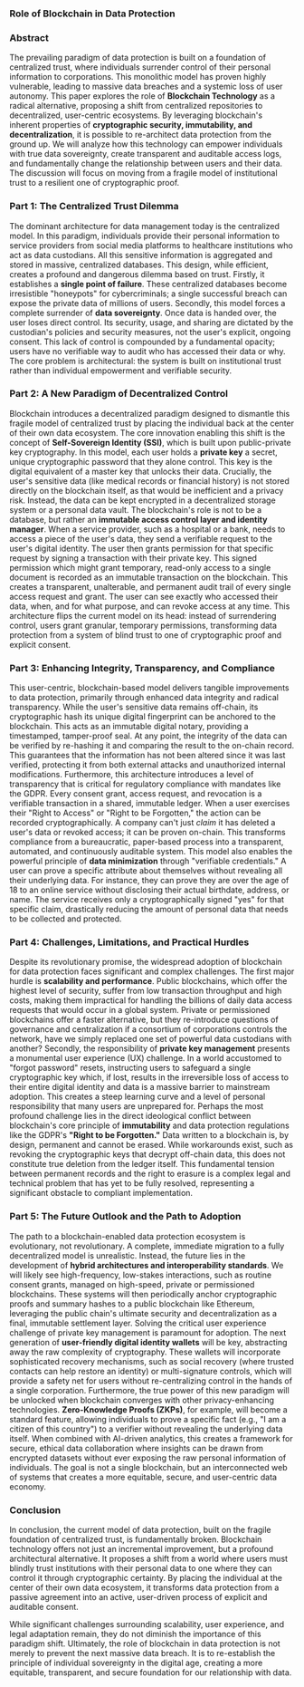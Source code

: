 ### **Role of Blockchain in Data Protection**

### **Abstract**
The prevailing paradigm of data protection is built on a foundation of centralized trust, where individuals surrender control of their personal information to corporations. This monolithic model has proven highly vulnerable, leading to massive data breaches and a systemic loss of user autonomy. This paper explores the role of **Blockchain Technology** as a radical alternative, proposing a shift from centralized repositories to decentralized, user-centric ecosystems. By leveraging blockchain's inherent properties of **cryptographic security, immutability, and decentralization**, it is possible to re-architect data protection from the ground up. We will analyze how this technology can empower individuals with true data sovereignty, create transparent and auditable access logs, and fundamentally change the relationship between users and their data. The discussion will focus on moving from a fragile model of institutional trust to a resilient one of cryptographic proof.

### **Part 1: The Centralized Trust Dilemma**
The dominant architecture for data management today is the centralized model. In this paradigm, individuals provide their personal information to service providers from social media platforms to healthcare institutions who act as data custodians. All this sensitive information is aggregated and stored in massive, centralized databases. This design, while efficient, creates a profound and dangerous dilemma based on trust. Firstly, it establishes a **single point of failure**. These centralized databases become irresistible "honeypots" for cybercriminals; a single successful breach can expose the private data of millions of users. Secondly, this model forces a complete surrender of **data sovereignty**. Once data is handed over, the user loses direct control. Its security, usage, and sharing are dictated by the custodian's policies and security measures, not the user's explicit, ongoing consent. This lack of control is compounded by a fundamental opacity; users have no verifiable way to audit who has accessed their data or why. The core problem is architectural: the system is built on institutional trust rather than individual empowerment and verifiable security.

### **Part 2: A New Paradigm of Decentralized Control**
Blockchain introduces a decentralized paradigm designed to dismantle this fragile model of centralized trust by placing the individual back at the center of their own data ecosystem. The core innovation enabling this shift is the concept of **Self-Sovereign Identity (SSI)**, which is built upon public-private key cryptography. In this model, each user holds a **private key** a secret, unique cryptographic password that they alone control. This key is the digital equivalent of a master key that unlocks their data.
Crucially, the user's sensitive data (like medical records or financial history) is not stored directly on the blockchain itself, as that would be inefficient and a privacy risk. Instead, the data can be kept encrypted in a decentralized storage system or a personal data vault. The blockchain's role is not to be a database, but rather an **immutable access control layer and identity manager**.
When a service provider, such as a hospital or a bank, needs to access a piece of the user's data, they send a verifiable request to the user's digital identity. The user then grants permission for that specific request by signing a transaction with their private key. This signed permission which might grant temporary, read-only access to a single document is recorded as an immutable transaction on the blockchain. This creates a transparent, unalterable, and permanent audit trail of every single access request and grant. The user can see exactly who accessed their data, when, and for what purpose, and can revoke access at any time. This architecture flips the current model on its head: instead of surrendering control, users grant granular, temporary permissions, transforming data protection from a system of blind trust to one of cryptographic proof and explicit consent.

### **Part 3: Enhancing Integrity, Transparency, and Compliance**
This user-centric, blockchain-based model delivers tangible improvements to data protection, primarily through enhanced data integrity and radical transparency. While the user's sensitive data remains off-chain, its cryptographic hash its unique digital fingerprint can be anchored to the blockchain. This acts as an immutable digital notary, providing a timestamped, tamper-proof seal. At any point, the integrity of the data can be verified by re-hashing it and comparing the result to the on-chain record. This guarantees that the information has not been altered since it was last verified, protecting it from both external attacks and unauthorized internal modifications.
Furthermore, this architecture introduces a level of transparency that is critical for regulatory compliance with mandates like the GDPR. Every consent grant, access request, and revocation is a verifiable transaction in a shared, immutable ledger. When a user exercises their "Right to Access" or "Right to be Forgotten," the action can be recorded cryptographically. A company can't just *claim* it has deleted a user's data or revoked access; it can be proven on-chain. This transforms compliance from a bureaucratic, paper-based process into a transparent, automated, and continuously auditable system.
This model also enables the powerful principle of **data minimization** through "verifiable credentials." A user can prove a specific attribute about themselves without revealing all their underlying data. For instance, they can prove they are over the age of 18 to an online service without disclosing their actual birthdate, address, or name. The service receives only a cryptographically signed "yes" for that specific claim, drastically reducing the amount of personal data that needs to be collected and protected.

### **Part 4: Challenges, Limitations, and Practical Hurdles**
Despite its revolutionary promise, the widespread adoption of blockchain for data protection faces significant and complex challenges. The first major hurdle is **scalability and performance**. Public blockchains, which offer the highest level of security, suffer from low transaction throughput and high costs, making them impractical for handling the billions of daily data access requests that would occur in a global system. Private or permissioned blockchains offer a faster alternative, but they re-introduce questions of governance and centralization if a consortium of corporations controls the network, have we simply replaced one set of powerful data custodians with another?
Secondly, the responsibility of **private key management** presents a monumental user experience (UX) challenge. In a world accustomed to "forgot password" resets, instructing users to safeguard a single cryptographic key which, if lost, results in the irreversible loss of access to their entire digital identity and data is a massive barrier to mainstream adoption. This creates a steep learning curve and a level of personal responsibility that many users are unprepared for.
Perhaps the most profound challenge lies in the direct ideological conflict between blockchain's core principle of **immutability** and data protection regulations like the GDPR's **"Right to be Forgotten."** Data written to a blockchain is, by design, permanent and cannot be erased. While workarounds exist, such as revoking the cryptographic keys that decrypt off-chain data, this does not constitute true deletion from the ledger itself. This fundamental tension between permanent records and the right to erasure is a complex legal and technical problem that has yet to be fully resolved, representing a significant obstacle to compliant implementation.

### **Part 5: The Future Outlook and the Path to Adoption**
The path to a blockchain-enabled data protection ecosystem is evolutionary, not revolutionary. A complete, immediate migration to a fully decentralized model is unrealistic. Instead, the future lies in the development of **hybrid architectures and interoperability standards**. We will likely see high-frequency, low-stakes interactions, such as routine consent grants, managed on high-speed, private or permissioned blockchains. These systems will then periodically anchor cryptographic proofs and summary hashes to a public blockchain like Ethereum, leveraging the public chain's ultimate security and decentralization as a final, immutable settlement layer.
Solving the critical user experience challenge of private key management is paramount for adoption. The next generation of **user-friendly digital identity wallets** will be key, abstracting away the raw complexity of cryptography. These wallets will incorporate sophisticated recovery mechanisms, such as social recovery (where trusted contacts can help restore an identity) or multi-signature controls, which will provide a safety net for users without re-centralizing control in the hands of a single corporation.
Furthermore, the true power of this new paradigm will be unlocked when blockchain converges with other privacy-enhancing technologies. **Zero-Knowledge Proofs (ZKPs)**, for example, will become a standard feature, allowing individuals to prove a specific fact (e.g., "I am a citizen of this country") to a verifier without revealing the underlying data itself. When combined with AI-driven analytics, this creates a framework for secure, ethical data collaboration where insights can be drawn from encrypted datasets without ever exposing the raw personal information of individuals. The goal is not a single blockchain, but an interconnected web of systems that creates a more equitable, secure, and user-centric data economy.

### **Conclusion**

In conclusion, the current model of data protection, built on the fragile foundation of centralized trust, is fundamentally broken. Blockchain technology offers not just an incremental improvement, but a profound architectural alternative. It proposes a shift from a world where users must blindly trust institutions with their personal data to one where they can control it through cryptographic certainty. By placing the individual at the center of their own data ecosystem, it transforms data protection from a passive agreement into an active, user-driven process of explicit and auditable consent.


While significant challenges surrounding scalability, user experience, and legal adaptation remain, they do not diminish the importance of this paradigm shift. Ultimately, the role of blockchain in data protection is not merely to prevent the next massive data breach. It is to re-establish the principle of individual sovereignty in the digital age, creating a more equitable, transparent, and secure foundation for our relationship with data.
